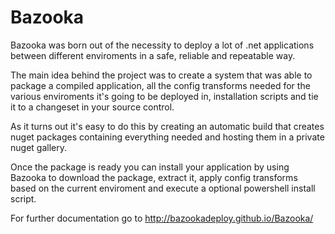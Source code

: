 # Bazooka

Bazooka was born out of the necessity to deploy a lot of .net applications between different enviroments in a safe, reliable and repeatable way.


The main idea behind the project was to create a system that was able to package a compiled application, all the config transforms needed for the various enviroments it's going to be deployed in, installation scripts and tie it to a changeset in your source control.

As it turns out it's easy to do this by creating an automatic build that creates nuget packages containing everything needed and hosting them in a private nuget gallery.

Once the package is ready you can install your application by using Bazooka to download the package, extract it, apply config transforms based on the current enviroment and execute a optional powershell install script.

For further documentation go to http://bazookadeploy.github.io/Bazooka/



